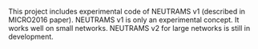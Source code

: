 This project includes experimental code of NEUTRAMS v1 (described in MICRO2016 paper).
NEUTRAMS v1 is only an experimental concept. It works well on small networks.
NEUTRAMS v2 for large networks  is still in development.